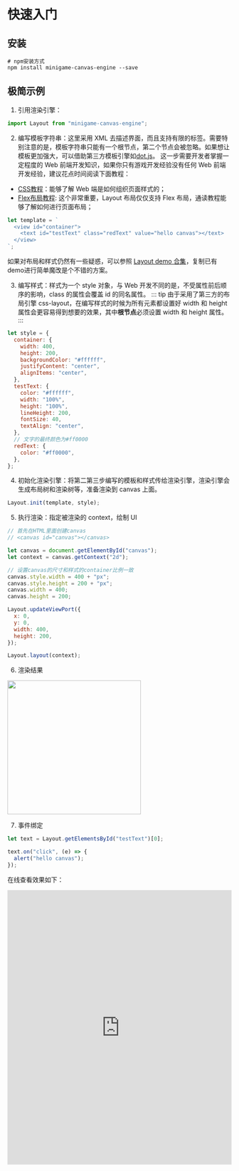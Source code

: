 # 快速入门

## 安装

```shell
# npm安装方式
npm install minigame-canvas-engine --save
```

## 极简示例

1. 引用渲染引擎：

```js
import Layout from "minigame-canvas-engine";
```

2. 编写模板字符串：这里采用 XML 去描述界面，而且支持有限的标签。需要特别注意的是，模板字符串只能有一个根节点，第二个节点会被忽略。如果想让模板更加强大，可以借助第三方模板引擎如[dot.js](https://olado.github.io/doT/index.html)。
这一步需要开发者掌握一定程度的 Web 前端开发知识，如果你只有游戏开发经验没有任何 Web 前端开发经验，建议花点时间阅读下面教程：
  - [CSS教程](https://www.runoob.com/css/css-tutorial.html)：能够了解 Web 端是如何组织页面样式的；
  - [Flex布局教程](https://www.ruanyifeng.com/blog/2015/07/flex-grammar.html): 这个非常重要，Layout 布局仅仅支持 Flex 布局，通读教程能够了解如何进行页面布局；
```js
let template = `
  <view id="container">
    <text id="testText" class="redText" value="hello canvas"></text>
  </view>
`;

```
如果对布局和样式仍然有一些疑惑，可以参照 [Layout demo 合集](https://codepen.io/collection/PYrdpO)，复制已有demo进行简单魔改是个不错的方案。


3. 编写样式：样式为一个 style 对象，与 Web 开发不同的是，不受属性前后顺序的影响，class 的属性会覆盖 id 的同名属性。
   ::: tip
   由于采用了第三方的布局引擎 css-layout，在编写样式的时候为所有元素都设置好 width 和 height 属性会更容易得到想要的效果，其中**根节点**必须设置 width 和 height 属性。
   :::

```js
let style = {
  container: {
    width: 400,
    height: 200,
    backgroundColor: "#ffffff",
    justifyContent: "center",
    alignItems: "center",
  },
  testText: {
    color: "#ffffff",
    width: "100%",
    height: "100%",
    lineHeight: 200,
    fontSize: 40,
    textAlign: "center",
  },
  // 文字的最终颜色为#ff0000
  redText: {
    color: "#ff0000",
  },
};
```

4. 初始化渲染引擎：将第二第三步编写的模板和样式传给渲染引擎，渲染引擎会生成布局树和渲染树等，准备渲染到 canvas 上面。

```js
Layout.init(template, style);
```

5. 执行渲染：指定被渲染的 context，绘制 UI

```js
// 首先在HTML里面创建canvas
// <canvas id="canvas"></canvas>

let canvas = document.getElementById("canvas");
let context = canvas.getContext("2d");

// 设置canvas的尺寸和样式的container比例一致
canvas.style.width = 400 + "px";
canvas.style.height = 200 + "px";
canvas.width = 400;
canvas.height = 200;

Layout.updateViewPort({
  x: 0,
  y: 0,
  width: 400,
  height: 200,
});

Layout.layout(context);
```

6. 渲染结果

<img src="/imgs/hello.jpg" width=300>

7. 事件绑定

```js
let text = Layout.getElementsById("testText")[0];

text.on("click", (e) => {
  alert("hello canvas");
});
```
在线查看效果如下：
<iframe height="615.2017211914062" style="width: 100%;" scrolling="no" title="Layout Hello Canvas" src="https://codepen.io/yuanzm/embed/VwEeLKw?default-tab=html%2Cresult&editable=true" frameborder="no" loading="lazy" allowtransparency="true" allowfullscreen="true">
  See the Pen <a href="https://codepen.io/yuanzm/pen/VwEeLKw">
  Layout Hello Canvas</a> by yuanzm (<a href="https://codepen.io/yuanzm">@yuanzm</a>)
  on <a href="https://codepen.io">CodePen</a>.
</iframe>
